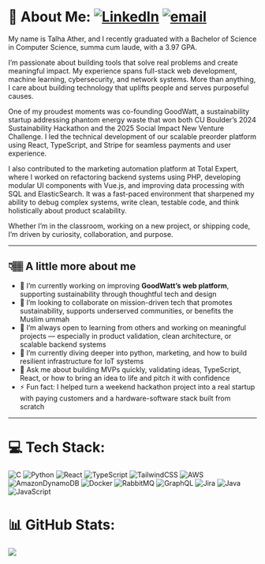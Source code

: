 # 💫 About Me: [![LinkedIn](https://img.shields.io/badge/LinkedIn-%230077B5.svg?logo=linkedin&logoColor=white)](https://linkedin.com/in/talha-ather) [![email](https://img.shields.io/badge/Email-D14836?logo=gmail&logoColor=white)](mailto:talha.ather03@gmail.com) 
My name is Talha Ather, and I recently graduated with a Bachelor of Science in Computer Science, summa cum laude, with a 3.97 GPA.

I’m passionate about building tools that solve real problems and create meaningful impact. My experience spans full-stack web development, machine learning, cybersecurity, and network systems. More than anything, I care about building technology that uplifts people and serves purposeful causes.

One of my proudest moments was co-founding GoodWatt, a sustainability startup addressing phantom energy waste that won both CU Boulder’s 2024 Sustainability Hackathon and the 2025 Social Impact New Venture Challenge. I led the technical development of our scalable preorder platform using React, TypeScript, and Stripe for seamless payments and user experience.

I also contributed to the marketing automation platform at Total Expert, where I worked on refactoring backend systems using PHP, developing modular UI components with Vue.js, and improving data processing with SQL and ElasticSearch. It was a fast-paced environment that sharpened my ability to debug complex systems, write clean, testable code, and think holistically about product scalability.

Whether I’m in the classroom, working on a new project, or shipping code, I’m driven by curiosity, collaboration, and purpose.

---

## 👇🏽 A little more about me

- 🔭 I’m currently working on improving **GoodWatt’s web platform**, supporting sustainability through thoughtful tech and design  
- 👯 I’m looking to collaborate on mission-driven tech that promotes sustainability, supports underserved communities, or benefits the Muslim ummah  
- 🤝 I’m always open to learning from others and working on meaningful projects — especially in product validation, clean architecture, or scalable backend systems  
- 🌱 I’m currently diving deeper into python, marketing, and how to build resilient infrastructure for IoT systems  
- 💬 Ask me about building MVPs quickly, validating ideas, TypeScript, React, or how to bring an idea to life and pitch it with confidence  
- ⚡ Fun fact: I helped turn a weekend hackathon project into a real startup with paying customers and a hardware-software stack built from scratch  

---

# 💻 Tech Stack:
![C](https://img.shields.io/badge/c-%2300599C.svg?style=for-the-badge&logo=c&logoColor=white) ![Python](https://img.shields.io/badge/python-3670A0?style=for-the-badge&logo=python&logoColor=ffdd54) ![React](https://img.shields.io/badge/react-%2320232a.svg?style=for-the-badge&logo=react&logoColor=%2361DAFB) ![TypeScript](https://img.shields.io/badge/typescript-%23007ACC.svg?style=for-the-badge&logo=typescript&logoColor=white) ![TailwindCSS](https://img.shields.io/badge/tailwindcss-%2338B2AC.svg?style=for-the-badge&logo=tailwind-css&logoColor=white) ![AWS](https://img.shields.io/badge/AWS-%23FF9900.svg?style=for-the-badge&logo=amazon-aws&logoColor=white) ![AmazonDynamoDB](https://img.shields.io/badge/Amazon%20DynamoDB-4053D6?style=for-the-badge&logo=Amazon%20DynamoDB&logoColor=white) ![Docker](https://img.shields.io/badge/docker-%230db7ed.svg?style=for-the-badge&logo=docker&logoColor=white) ![RabbitMQ](https://img.shields.io/badge/rabbitmq-FF6600?style=for-the-badge&logo=rabbitmq&logoColor=white) ![GraphQL](https://img.shields.io/badge/-GraphQL-E10098?style=for-the-badge&logo=graphql&logoColor=white) ![Jira](https://img.shields.io/badge/jira-%230A0FFF.svg?style=for-the-badge&logo=jira&logoColor=white) ![Java](https://img.shields.io/badge/java-%23ED8B00.svg?style=for-the-badge&logo=openjdk&logoColor=white) ![JavaScript](https://img.shields.io/badge/javascript-%23323330.svg?style=for-the-badge&logo=javascript&logoColor=%23F7DF1E)
# 📊 GitHub Stats:
![](https://nirzak-streak-stats.vercel.app/?user=tjather&theme=dark&hide_border=false)<br/>

